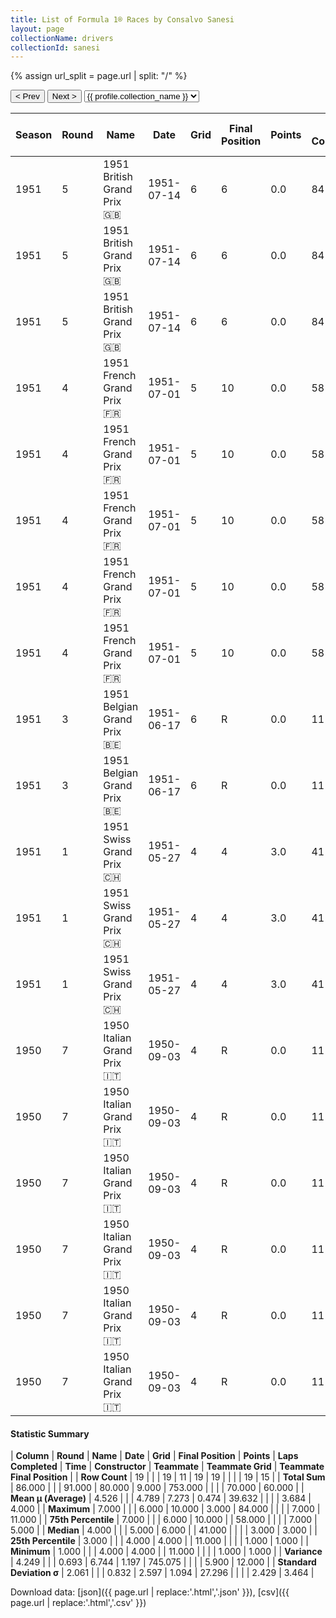 ```yaml
---
title: List of Formula 1® Races by Consalvo Sanesi
layout: page
collectionName: drivers
collectionId: sanesi
---
```


{% assign url_split = page.url | split: "/" %}
<div id="collection-navigation">
<button onclick="selector.options[selector.selectedIndex-1].value && (window.location = selector.options[selector.selectedIndex-1].value);">&lt; Prev</button>
<button onclick="selector.options[selector.selectedIndex+1].value && (window.location = selector.options[selector.selectedIndex+1].value);">Next &gt;</button>
<select id="selector" onchange="this.options[this.selectedIndex].value && (window.location = this.options[this.selectedIndex].value);">
  {% for collectionId in site.data[page.collectionName].refs %}
    {% if collectionId == page.collectionId %}
      {% assign selected = "selected" %}
    {% else %}
      {% assign selected = "" %}
    {% endif %}
    {% assign profile = site.data[page.collectionName][collectionId].profile %}
    <option value="/f1/{{ page.collectionName }}/{{ collectionId }}/{{ url_split[4] }}" {{ selected }}>{{ profile.collection_name }}</option>
  {% endfor %}
</select>
</div>

| Season | Round | Name | Date | Grid | Final Position | Points | Laps Completed | Time | Constructor | Teammate | Teammate Grid | Teammate Final Position |
|--|--|--|--|--|--|--|--|--|--|--|--|--|
| 1951 | 5 | 1951 British Grand Prix 🇬🇧 | 1951-07-14 | 6 | 6 | 0.0 | 84 |   | Alfa Romeo 🇮🇹 | [Juan Fangio 🇦🇷](/f1/drivers/fangio) | 2 | 2 |
| 1951 | 5 | 1951 British Grand Prix 🇬🇧 | 1951-07-14 | 6 | 6 | 0.0 | 84 |   | Alfa Romeo 🇮🇹 | [Felice Bonetto 🇮🇹](/f1/drivers/bonetto) | 7 | 4 |
| 1951 | 5 | 1951 British Grand Prix 🇬🇧 | 1951-07-14 | 6 | 6 | 0.0 | 84 |   | Alfa Romeo 🇮🇹 | [Nino Farina 🇮🇹](/f1/drivers/farina) | 3 | R |
| 1951 | 4 | 1951 French Grand Prix 🇫🇷 | 1951-07-01 | 5 | 10 | 0.0 | 58 |   | Alfa Romeo 🇮🇹 | [Luigi Fagioli 🇮🇹](/f1/drivers/fagioli) | 7 | 1 |
| 1951 | 4 | 1951 French Grand Prix 🇫🇷 | 1951-07-01 | 5 | 10 | 0.0 | 58 |   | Alfa Romeo 🇮🇹 | [Nino Farina 🇮🇹](/f1/drivers/farina) | 2 | 5 |
| 1951 | 4 | 1951 French Grand Prix 🇫🇷 | 1951-07-01 | 5 | 10 | 0.0 | 58 |   | Alfa Romeo 🇮🇹 | [Juan Fangio 🇦🇷](/f1/drivers/fangio) | 1 | 11 |
| 1951 | 4 | 1951 French Grand Prix 🇫🇷 | 1951-07-01 | 5 | 10 | 0.0 | 58 |   | Alfa Romeo 🇮🇹 | [Juan Fangio 🇦🇷](/f1/drivers/fangio) | 7 | 1 |
| 1951 | 4 | 1951 French Grand Prix 🇫🇷 | 1951-07-01 | 5 | 10 | 0.0 | 58 |   | Alfa Romeo 🇮🇹 | [Luigi Fagioli 🇮🇹](/f1/drivers/fagioli) | 1 | 11 |
| 1951 | 3 | 1951 Belgian Grand Prix 🇧🇪 | 1951-06-17 | 6 | R | 0.0 | 11 |   | Alfa Romeo 🇮🇹 | [Nino Farina 🇮🇹](/f1/drivers/farina) | 2 | 1 |
| 1951 | 3 | 1951 Belgian Grand Prix 🇧🇪 | 1951-06-17 | 6 | R | 0.0 | 11 |   | Alfa Romeo 🇮🇹 | [Juan Fangio 🇦🇷](/f1/drivers/fangio) | 1 | 9 |
| 1951 | 1 | 1951 Swiss Grand Prix 🇨🇭 | 1951-05-27 | 4 | 4 | 3.0 | 41 |   | Alfa Romeo 🇮🇹 | [Juan Fangio 🇦🇷](/f1/drivers/fangio) | 1 | 1 |
| 1951 | 1 | 1951 Swiss Grand Prix 🇨🇭 | 1951-05-27 | 4 | 4 | 3.0 | 41 |   | Alfa Romeo 🇮🇹 | [Nino Farina 🇮🇹](/f1/drivers/farina) | 2 | 3 |
| 1951 | 1 | 1951 Swiss Grand Prix 🇨🇭 | 1951-05-27 | 4 | 4 | 3.0 | 41 |   | Alfa Romeo 🇮🇹 | [Toulo de Graffenried 🇨🇭](/f1/drivers/graffenried) | 5 | 5 |
| 1950 | 7 | 1950 Italian Grand Prix 🇮🇹 | 1950-09-03 | 4 | R | 0.0 | 11 |   | Alfa Romeo 🇮🇹 | [Nino Farina 🇮🇹](/f1/drivers/farina) | 3 | 1 |
| 1950 | 7 | 1950 Italian Grand Prix 🇮🇹 | 1950-09-03 | 4 | R | 0.0 | 11 |   | Alfa Romeo 🇮🇹 | [Luigi Fagioli 🇮🇹](/f1/drivers/fagioli) | 5 | 3 |
| 1950 | 7 | 1950 Italian Grand Prix 🇮🇹 | 1950-09-03 | 4 | R | 0.0 | 11 |   | Alfa Romeo 🇮🇹 | [Piero Taruffi 🇮🇹](/f1/drivers/taruffi) | 7 | R |
| 1950 | 7 | 1950 Italian Grand Prix 🇮🇹 | 1950-09-03 | 4 | R | 0.0 | 11 |   | Alfa Romeo 🇮🇹 | [Juan Fangio 🇦🇷](/f1/drivers/fangio) | 1 | R |
| 1950 | 7 | 1950 Italian Grand Prix 🇮🇹 | 1950-09-03 | 4 | R | 0.0 | 11 |   | Alfa Romeo 🇮🇹 | [Alberto Ascari 🇮🇹](/f1/drivers/ascari) | 6 | 2 |
| 1950 | 7 | 1950 Italian Grand Prix 🇮🇹 | 1950-09-03 | 4 | R | 0.0 | 11 |   | Alfa Romeo 🇮🇹 | [Juan Fangio 🇦🇷](/f1/drivers/fangio) | 7 | R |

#### Statistic Summary

| **Column** | **Round** | **Name** | **Date** | **Grid** | **Final Position** | **Points** | **Laps Completed** | **Time** | **Constructor** | **Teammate** | **Teammate Grid** | **Teammate Final Position** |
| **Row Count** | 19 |  |  | 19 | 11 | 19 | 19 |  |  |  | 19 | 15 |
| **Total Sum** | 86.000 |  |  | 91.000 | 80.000 | 9.000 | 753.000 |  |  |  | 70.000 | 60.000 |
| **Mean μ (Average)** | 4.526 |  |  | 4.789 | 7.273 | 0.474 | 39.632 |  |  |  | 3.684 | 4.000 |
| **Maximum** | 7.000 |  |  | 6.000 | 10.000 | 3.000 | 84.000 |  |  |  | 7.000 | 11.000 |
| **75th Percentile** | 7.000 |  |  | 6.000 | 10.000 |  | 58.000 |  |  |  | 7.000 | 5.000 |
| **Median** | 4.000 |  |  | 5.000 | 6.000 |  | 41.000 |  |  |  | 3.000 | 3.000 |
| **25th Percentile** | 3.000 |  |  | 4.000 | 4.000 |  | 11.000 |  |  |  | 1.000 | 1.000 |
| **Minimum** | 1.000 |  |  | 4.000 | 4.000 |  | 11.000 |  |  |  | 1.000 | 1.000 |
| **Variance** | 4.249 |  |  | 0.693 | 6.744 | 1.197 | 745.075 |  |  |  | 5.900 | 12.000 |
| **Standard Deviation σ** | 2.061 |  |  | 0.832 | 2.597 | 1.094 | 27.296 |  |  |  | 2.429 | 3.464 |

Download data: [json]({{ page.url | replace:'.html','.json' }}), [csv]({{ page.url | replace:'.html','.csv' }})
